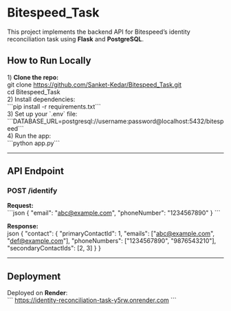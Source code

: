 # Bitespeed_Task

This project implements the backend API for Bitespeed’s identity reconciliation task using **Flask** and **PostgreSQL**.

## How to Run Locally

1️) **Clone the repo:**  
git clone https://github.com/Sanket-Kedar/Bitespeed_Task.git <br>
cd Bitespeed_Task <br>
2) Install dependencies:  
\`\`\`pip install -r requirements.txt\`\`\` <br>
3) Set up your \`.env\` file:  
\`\`\`DATABASE_URL=postgresql://username:password@localhost:5432/bitespeed\`\`\` <br>
4) Run the app:  
\`\`\`python app.py\`\`\` <br>

---

## API Endpoint

### POST /identify  
**Request:**  
\`\`\`json
{
  "email": "abc@example.com",
  "phoneNumber": "1234567890"
}
\`\`\`

**Response:**  
json
{
  "contact": {
    "primaryContactId": 1,
    "emails": ["abc@example.com", "def@example.com"],
    "phoneNumbers": ["1234567890", "9876543210"],
    "secondaryContactIds": [2, 3]
  }
}


---

## Deployment
Deployed on **Render**:  
\`\`\`
https://identity-reconciliation-task-y5rw.onrender.com
\`\`\`


